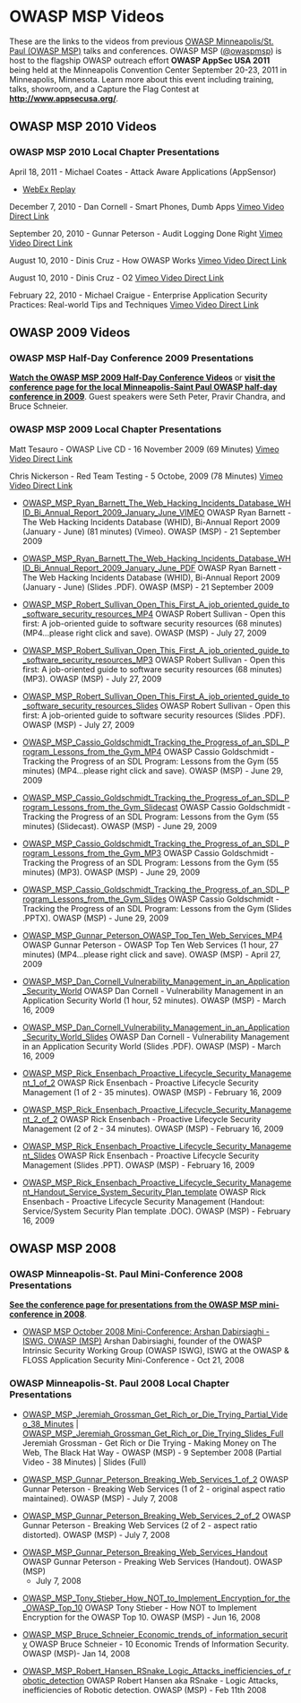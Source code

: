 # OWASP MSP Videos

These are the links to the videos from previous [OWASP Minneapolis/St.
Paul (OWASP MSP)](http://www.owasp.org/index.php/Minneapolis_St_Paul)
talks and conferences. OWASP MSP
([@owaspmsp](https://twitter.com/owaspmsp)) is host to the flagship
OWASP outreach effort **OWASP AppSec USA 2011** being held at the
Minneapolis Convention Center September 20-23, 2011 in Minneapolis,
Minnesota. Learn more about this event including training, talks,
showroom, and a Capture the Flag Contest at
**<http://www.appsecusa.org/>**.

## OWASP MSP 2010 Videos

### OWASP MSP 2010 Local Chapter Presentations

April 18, 2011 - Michael Coates - Attack Aware Applications (AppSensor)
- [WebEx
Replay](https://owasp.webex.com/owasp/ldr.php?AT=pb&SP=MC&rID=87764002&rKey=14191b8f8c73dabc)

December 7, 2010 - Dan Cornell - Smart Phones, Dumb Apps [Vimeo Video
Direct Link](http://vimeo.com/17692646)

September 20, 2010 - Gunnar Peterson - Audit Logging Done Right [Vimeo
Video Direct Link](http://vimeo.com/15423426)

August 10, 2010 - Dinis Cruz - How OWASP Works [Vimeo Video Direct
Link](http://vimeo.com/14343350)

August 10, 2010 - Dinis Cruz - O2 [Vimeo Video Direct
Link](http://vimeo.com/14392060)

February 22, 2010 - Michael Craigue - Enterprise Application Security
Practices: Real-world Tips and Techniques [Vimeo Video Direct
Link](http://www.vimeo.com/groups/owaspmsp/videos/10514707)

## OWASP 2009 Videos

### OWASP MSP Half-Day Conference 2009 Presentations

**[Watch the OWASP MSP 2009 Half-Day Conference
Videos](http://vimeo.com/channels/owaspmsp)** or **[visit the conference
page for the local Minneapolis-Saint Paul OWASP half-day conference in
2009](OWASP_Minneapolis_St_Paul_2009_Conference "wikilink")**. Guest
speakers were Seth Peter, Pravir Chandra, and Bruce Schneier.

### OWASP MSP 2009 Local Chapter Presentations

Matt Tesauro - OWASP Live CD - 16 November 2009 (69 Minutes) [Vimeo
Video Direct Link](http://vimeo.com/8866009)

Chris Nickerson - Red Team Testing - 5 Octobe, 2009 (78 Minutes) [Vimeo
Video Direct Link](http://vimeo.com/groups/owaspmsp/videos/7593801)

  - [OWASP_MSP_Ryan_Barnett_The_Web_Hacking_Incidents_Database_WHID_Bi_Annual_Report_2009_January_June_VIMEO](http://vimeo.com/groups/owaspmsp/videos/7093235)
    OWASP Ryan Barnett - The Web Hacking Incidents Database (WHID),
    Bi-Annual Report 2009 (January - June) (81 minutes) (Vimeo). OWASP
    (MSP) - 21 September 2009

<!-- end list -->

  - [OWASP_MSP_Ryan_Barnett_The_Web_Hacking_Incidents_Database_WHID_Bi_Annual_Report_2009_January_June_PDF](Media:The_Web_Hacking_Incidents_Database_-_2009_Bi-Annual_Report.pdf "wikilink")
    OWASP Ryan Barnett - The Web Hacking Incidents Database (WHID),
    Bi-Annual Report 2009 (January - June) (Slides .PDF). OWASP (MSP) -
    21 September 2009

<!-- end list -->

  - [OWASP_MSP_Robert_Sullivan_Open_This_First_A_job_oriented_guide_to_software_security_resources_MP4](http://www.comotheory.com/owasp/20090727-Robert_Sullivan-Open_This_First_-_A_job-oriented_guide_to_software_security_resources.mp4)
    OWASP Robert Sullivan - Open this first: A job-oriented guide to
    software security resources (68 minutes) (MP4...please right click
    and save). OWASP (MSP) - July 27, 2009

<!-- end list -->

  - [OWASP_MSP_Robert_Sullivan_Open_This_First_A_job_oriented_guide_to_software_security_resources_MP3](http://www.comotheory.com/owasp/20090727-Robert_Sullivan-Open_This_First_-_A_job-oriented_guide_to_software_security_resources.mp3)
    OWASP Robert Sullivan - Open this first: A job-oriented guide to
    software security resources (68 minutes) (MP3). OWASP (MSP) - July
    27, 2009

<!-- end list -->

  - [OWASP_MSP_Robert_Sullivan_Open_This_First_A_job_oriented_guide_to_software_security_resources_Slides](Media:20090727-Robert_Sullivan-Open_This_First_-_A_job-oriented_guide_to_software_security_resources.pdf "wikilink")
    OWASP Robert Sullivan - Open this first: A job-oriented guide to
    software security resources (Slides .PDF). OWASP (MSP) - July 27,
    2009

<!-- end list -->

  - [OWASP_MSP_Cassio_Goldschmidt_Tracking_the_Progress_of_an_SDL_Program_Lessons_from_the_Gym_MP4](http://www.comotheory.com/owasp/20090629-Cassio_Goldschmidt-Tracking_the_Progress_of_an_SDL_Program_-_Lessons_from_the_Gym.mp4)
    OWASP Cassio Goldschmidt - Tracking the Progress of an SDL Program:
    Lessons from the Gym (55 minutes) (MP4...please right click and
    save). OWASP (MSP) - June 29, 2009

<!-- end list -->

  - [OWASP_MSP_Cassio_Goldschmidt_Tracking_the_Progress_of_an_SDL_Program_Lessons_from_the_Gym_Slidecast](http://www.slideshare.net/webappsecguy/tracking-the-progress-of-an-sdl-program-lessons-from-the-gym-1684512)
    OWASP Cassio Goldschmidt - Tracking the Progress of an SDL Program:
    Lessons from the Gym (55 minutes) (Slidecast). OWASP (MSP) - June
    29, 2009

<!-- end list -->

  - [OWASP_MSP_Cassio_Goldschmidt_Tracking_the_Progress_of_an_SDL_Program_Lessons_from_the_Gym_MP3](http://www.comotheory.com/owasp/20090629-Cassio_Goldschmidt-Tracking_the_Progress_of_an_SDL_Program_-_Lessons_from_the_Gym.mp3)
    OWASP Cassio Goldschmidt - Tracking the Progress of an SDL Program:
    Lessons from the Gym (55 minutes) (MP3). OWASP (MSP) - June 29, 2009

<!-- end list -->

  - [OWASP_MSP_Cassio_Goldschmidt_Tracking_the_Progress_of_an_SDL_Program_Lessons_from_the_Gym_Slides](http://www.owasp.org/images/0/0e/20090629-Cassio_Goldschmidt-Tracking_the_Progress_of_an_SDL_Program_-_Lessons_from_the_Gym.pptx)
    OWASP Cassio Goldschmidt - Tracking the Progress of an SDL Program:
    Lessons from the Gym (Slides .PPTX). OWASP (MSP) - June 29, 2009

<!-- end list -->

  - [OWASP_MSP_Gunnar_Peterson_OWASP_Top_Ten_Web_Services_MP4](http://www.comotheory.com/owasp/20090427-Gunnar_Peterson_-_OWASP_Top_Ten_Web_Services.mp4)
    OWASP Gunnar Peterson - OWASP Top Ten Web Services (1 hour, 27
    minutes) (MP4...please right click and save). OWASP (MSP) - April
    27, 2009

<!-- end list -->

  - [OWASP_MSP_Dan_Cornell_Vulnerability_Management_in_an_Application_Security_World](http://video.google.com/videoplay?docid=3200887090385342211&hl=en)
    OWASP Dan Cornell - Vulnerability Management in an Application
    Security World (1 hour, 52 minutes). OWASP (MSP) - March 16, 2009

<!-- end list -->

  - [OWASP_MSP_Dan_Cornell_Vulnerability_Management_in_an_Application_Security_World_Slides](http://www.owasp.org/images/1/16/VulnerabilityManagementInAnApplicaitonSecurityWorld_OWASPMSP_20090316.pdf)
    OWASP Dan Cornell - Vulnerability Management in an Application
    Security World (Slides .PDF). OWASP (MSP) - March 16, 2009

<!-- end list -->

  - [OWASP_MSP_Rick_Ensenbach_Proactive_Lifecycle_Security_Management_1_of_2](http://video.google.com/videoplay?docid=2838721966098123222&hl=en)
    OWASP Rick Ensenbach - Proactive Lifecycle Security Management (1 of
    2 - 35 minutes). OWASP (MSP) - February 16, 2009

<!-- end list -->

  - [OWASP_MSP_Rick_Ensenbach_Proactive_Lifecycle_Security_Management_2_of_2](http://video.google.com/videoplay?docid=1766766374336659744&hl=en)
    OWASP Rick Ensenbach - Proactive Lifecycle Security Management (2 of
    2 - 34 minutes). OWASP (MSP) - February 16, 2009

<!-- end list -->

  - [OWASP_MSP_Rick_Ensenbach_Proactive_Lifecycle_Security_Management_Slides](https://www.owasp.org/images/f/f8/Proactive_Lifecycle_Security_Management_Presentation_for_OWASP_Mpls-Stp_Chapter_Meeting_-_2-16-09.ppt)
    OWASP Rick Ensenbach - Proactive Lifecycle Security Management
    (Slides .PPT). OWASP (MSP) - February 16, 2009

<!-- end list -->

  - [OWASP_MSP_Rick_Ensenbach_Proactive_Lifecycle_Security_Management_Handout_Service_System_Security_Plan_template](https://www.owasp.org/images/9/9c/Generic_System_Security_Plan.doc)
    OWASP Rick Ensenbach - Proactive Lifecycle Security Management
    (Handout: Service/System Security Plan template .DOC). OWASP (MSP) -
    February 16, 2009

## OWASP MSP 2008

### OWASP Minneapolis-St. Paul Mini-Conference 2008 Presentations

**[See the conference page for presentations from the OWASP MSP
mini-conference in
2008](OWASP_Minneapolis_St_Paul_2009_Conference "wikilink")**.

  - [OWASP MSP October 2008 Mini-Conference: Arshan Dabirsiaghi - ISWG.
    OWASP
    (MSP)](http://video.google.com/videoplay?docid=8393196340486939495&en)
    Arshan Dabirsiaghi, founder of the OWASP Intrinsic Security Working
    Group (OWASP ISWG), ISWG at the OWASP & FLOSS Application Security
    Mini-Conference - Oct 21, 2008

### OWASP Minneapolis-St. Paul 2008 Local Chapter Presentations

  - [OWASP_MSP_Jeremiah_Grossman_Get_Rich_or_Die_Trying_Partial_Video_38_Minutes](http://video.google.com/videoplay?docid=-2772176093312625908&hl=en)
    |
    [OWASP_MSP_Jeremiah_Grossman_Get_Rich_or_Die_Trying_Slides_Full](https://www.owasp.org/images/5/5d/OWASP_Minneapolis_20080908_Jeremiah_Grossman.pdf)
    Jeremiah Grossman - Get Rich or Die Trying - Making Money on The
    Web, The Black Hat Way - OWASP (MSP) - 9 September 2008 (Partial
    Video - 38 Minutes) | Slides (Full)

<!-- end list -->

  - [OWASP_MSP_Gunnar_Peterson_Breaking_Web_Services_1_of_2](http://video.google.com/videoplay?docid=-7859027646762182620&hl=en)
    OWASP Gunnar Peterson - Breaking Web Services (1 of 2 - original
    aspect ratio maintained). OWASP (MSP) - July 7, 2008

<!-- end list -->

  - [OWASP_MSP_Gunnar_Peterson_Breaking_Web_Services_2_of_2](http://video.google.com/videoplay?docid=-7066675474788394571&q=en)
    OWASP Gunnar Peterson - Breaking Web Services (2 of 2 - aspect ratio
    distorted). OWASP (MSP) - July 7, 2008

<!-- end list -->

  - [OWASP_MSP_Gunnar_Peterson_Breaking_Web_Services_Handout](http://www.owasp.org/images/b/b9/OWASP-MSP-GunnarPetersonHandout20080707.pdf)
    OWASP Gunnar Peterson - Preaking Web Services (Handout). OWASP (MSP)
    - July 7, 2008

<!-- end list -->

  - [OWASP_MSP_Tony_Stieber_How_NOT_to_Implement_Encryption_for_the_OWASP_Top_10](http://video.google.com/videoplay?docid=7535038243903138173&hl=en)
    OWASP Tony Stieber - How NOT to Implement Encryption for the OWASP
    Top 10. OWASP (MSP) - Jun 16, 2008

<!-- end list -->

  - [OWASP_MSP_Bruce_Schneier_Economic_trends_of_information_security](http://video.google.com/videoplay?docid=-1695798832162574124&hl=en)
    OWASP Bruce Schneier - 10 Economic Trends of Information Security.
    OWASP (MSP)- Jan 14, 2008

<!-- end list -->

  - [OWASP_MSP_Robert_Hansen_RSnake_Logic_Attacks_inefficiencies_of_robotic_detection](http://video.google.com/videoplay?docid=-8346192947975269407&hl=en)
    OWASP Robert Hansen aka RSnake - Logic Attacks, inefficiencies of
    Robotic detection. OWASP (MSP) - Feb 11th 2008